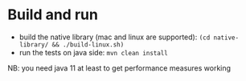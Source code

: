 # Build and run
 - build the native library (mac and linux are supported): `(cd native-library/ && ./build-linux.sh)`
 - run the tests on java side: `mvn clean install`

NB: you need java 11 at least to get performance measures working
